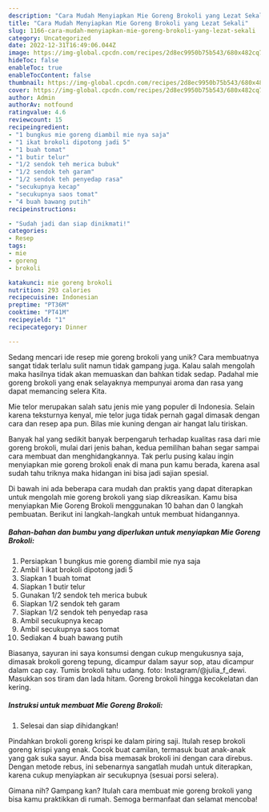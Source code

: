 ```yaml
---
description: "Cara Mudah Menyiapkan Mie Goreng Brokoli yang Lezat Sekali"
title: "Cara Mudah Menyiapkan Mie Goreng Brokoli yang Lezat Sekali"
slug: 1166-cara-mudah-menyiapkan-mie-goreng-brokoli-yang-lezat-sekali
category: Uncategorized
date: 2022-12-31T16:49:06.044Z
image: https://img-global.cpcdn.com/recipes/2d8ec9950b75b543/680x482cq70/mie-goreng-brokoli-foto-resep-utama.jpg
hideToc: false
enableToc: true
enableTocContent: false
thumbnail: https://img-global.cpcdn.com/recipes/2d8ec9950b75b543/680x482cq70/mie-goreng-brokoli-foto-resep-utama.jpg
cover: https://img-global.cpcdn.com/recipes/2d8ec9950b75b543/680x482cq70/mie-goreng-brokoli-foto-resep-utama.jpg
author: Admin
authorAv: notfound
ratingvalue: 4.6
reviewcount: 15
recipeingredient:
- "1 bungkus mie goreng diambil mie nya saja"
- "1 ikat brokoli dipotong jadi 5"
- "1 buah tomat"
- "1 butir telur"
- "1/2 sendok teh merica bubuk"
- "1/2 sendok teh garam"
- "1/2 sendok teh penyedap rasa"
- "secukupnya kecap"
- "secukupnya saos tomat"
- "4 buah bawang putih"
recipeinstructions:

- "Sudah jadi dan siap dinikmati!"
categories:
- Resep
tags:
- mie
- goreng
- brokoli

katakunci: mie goreng brokoli 
nutrition: 293 calories
recipecuisine: Indonesian
preptime: "PT36M"
cooktime: "PT41M"
recipeyield: "1"
recipecategory: Dinner

---
```





Sedang mencari ide resep mie goreng brokoli yang unik? Cara membuatnya sangat tidak terlalu sulit namun tidak gampang juga. Kalau salah mengolah maka hasilnya tidak akan memuaskan dan bahkan tidak sedap. Padahal mie goreng brokoli yang enak selayaknya mempunyai aroma dan rasa yang dapat memancing selera Kita.





Mie telor merupakan salah satu jenis mie yang populer di Indonesia. Selain karena teksturnya kenyal, mie telor juga tidak pernah gagal dimasak dengan cara dan resep apa pun. Bilas mie kuning dengan air hangat lalu tiriskan.

Banyak hal yang sedikit banyak berpengaruh terhadap kualitas rasa dari mie goreng brokoli, mulai dari jenis bahan, kedua pemilihan bahan segar sampai cara membuat dan menghidangkannya. Tak perlu pusing kalau ingin menyiapkan mie goreng brokoli enak di mana pun kamu berada, karena asal sudah tahu triknya maka hidangan ini bisa jadi sajian spesial.






Di bawah ini ada beberapa cara mudah dan praktis yang dapat diterapkan untuk mengolah mie goreng brokoli yang siap dikreasikan. Kamu bisa menyiapkan Mie Goreng Brokoli menggunakan 10 bahan dan 0 langkah pembuatan. Berikut ini langkah-langkah untuk membuat hidangannya.

<!--inarticleads1-->

##### Bahan-bahan dan bumbu yang diperlukan untuk menyiapkan Mie Goreng Brokoli:

1. Persiapkan 1 bungkus mie goreng diambil mie nya saja
1. Ambil 1 ikat brokoli dipotong jadi 5
1. Siapkan 1 buah tomat
1. Siapkan 1 butir telur
1. Gunakan 1/2 sendok teh merica bubuk
1. Siapkan 1/2 sendok teh garam
1. Siapkan 1/2 sendok teh penyedap rasa
1. Ambil secukupnya kecap
1. Ambil secukupnya saos tomat
1. Sediakan 4 buah bawang putih


Biasanya, sayuran ini saya konsumsi dengan cukup mengukusnya saja, dimasak brokoli goreng tepung, dicampur dalam sayur sop, atau dicampur dalam cap cay. Tumis brokoli tahu udang. foto: Instagram/@julia_f_dewi. Masukkan sos tiram dan lada hitam. Goreng brokoli hingga kecokelatan dan kering. 

<!--inarticleads2-->

##### Instruksi untuk membuat Mie Goreng Brokoli:


1. Selesai dan siap dihidangkan!

Pindahkan brokoli goreng krispi ke dalam piring saji. Itulah resep brokoli goreng krispi yang enak. Cocok buat camilan, termasuk buat anak-anak yang gak suka sayur. Anda bisa memasak brokoli ini dengan cara direbus. Dengan metode rebus, ini sebenarnya sangatlah mudah untuk diterapkan, karena cukup menyiapkan air secukupnya (sesuai porsi selera). 

Gimana nih? Gampang kan? Itulah cara membuat mie goreng brokoli yang bisa kamu praktikkan di rumah. Semoga bermanfaat dan selamat mencoba!
